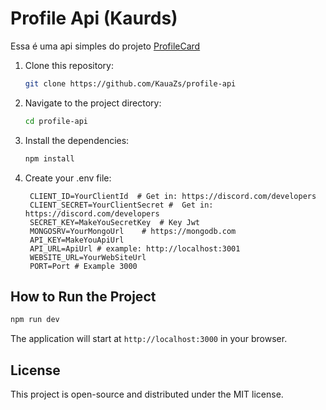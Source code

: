 # Profile Api (Kaurds)
Essa é uma api simples do projeto [ProfileCard](https://github.com/KauaZs/profile-card)

1. Clone this repository:
   ```bash
   git clone https://github.com/KauaZs/profile-api
   ```

2. Navigate to the project directory:
   ```bash
   cd profile-api
   ```

3. Install the dependencies:
   ```bash
   npm install
   ```

4. Create your .env file:
   ```env
    CLIENT_ID=YourClientId  # Get in: https://discord.com/developers
    CLIENT_SECRET=YourClientSecret #  Get in: https://discord.com/developers
    SECRET_KEY=MakeYouSecretKey  # Key Jwt
    MONGOSRV=YourMongoUrl    # https://mongodb.com
    API_KEY=MakeYouApiUrl   
    API_URL=ApiUrl # example: http://localhost:3001
    WEBSITE_URL=YourWebSiteUrl 
    PORT=Port # Example 3000
   ```

## How to Run the Project

```bash
npm run dev
```

The application will start at `http://localhost:3000` in your browser.


## License

This project is open-source and distributed under the MIT license.
